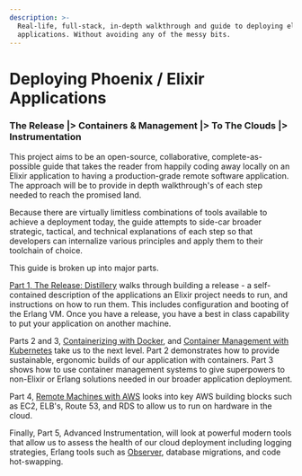```yaml
---
description: >-
  Real-life, full-stack, in-depth walkthrough and guide to deploying elixir
  applications. Without avoiding any of the messy bits.
---
```


# Deploying Phoenix / Elixir Applications

### The Release \|&gt; Containers & Management \|&gt; To The Clouds \|&gt; Instrumentation

This project aims to be an open-source, collaborative, complete-as-possible guide that takes the reader from happily coding away locally on an Elixir application to having a production-grade remote software application. The approach will be to provide in depth walkthrough's of each step needed to reach the promised land. 

Because there are virtually limitless combinations of tools available to achieve a deployment today, the guide attempts to side-car broader strategic, tactical, and technical explanations of each step so that developers can internalize various principles and apply them to their toolchain of choice.

This guide is broken up into major parts.

[Part 1, The Release: Distillery](https://joeyrosztoczy.gitbook.io/elixir-deployment/~/edit/drafts/-LHVQf2YuJaLQz3ZB6or/) walks through building a release - a self-contained description of the applications an Elixir project needs to run, and instructions on how to run them. This includes configuration and booting of the Erlang VM. Once you have a release, you have a best in class capability to put your application on another machine.

Parts 2 and 3, [Containerizing with Docker](https://joeyrosztoczy.gitbook.io/elixir-deployment/~/edit/drafts/-LHVQf2YuJaLQz3ZB6or/), and [Container Management with Kubernetes](https://joeyrosztoczy.gitbook.io/elixir-deployment/~/edit/drafts/-LHVQf2YuJaLQz3ZB6or/) take us to the next level. Part 2 demonstrates how to provide sustainable, ergonomic builds of our application with containers. Part 3 shows how to use container management systems to give superpowers to non-Elixir or Erlang solutions needed in our broader application deployment. 

Part 4, [Remote Machines with AWS](https://joeyrosztoczy.gitbook.io/elixir-deployment/~/edit/drafts/-LHVQf2YuJaLQz3ZB6or/) looks into key AWS building blocks such as EC2, ELB's, Route 53, and RDS to allow us to run on hardware in the cloud.

Finally, Part 5, Advanced Instrumentation, will look at powerful modern tools that allow us to assess the health of our cloud deployment including logging strategies, Erlang tools such as [Observer](http://erlang.org/doc/man/observer.html), database migrations, and code hot-swapping.

